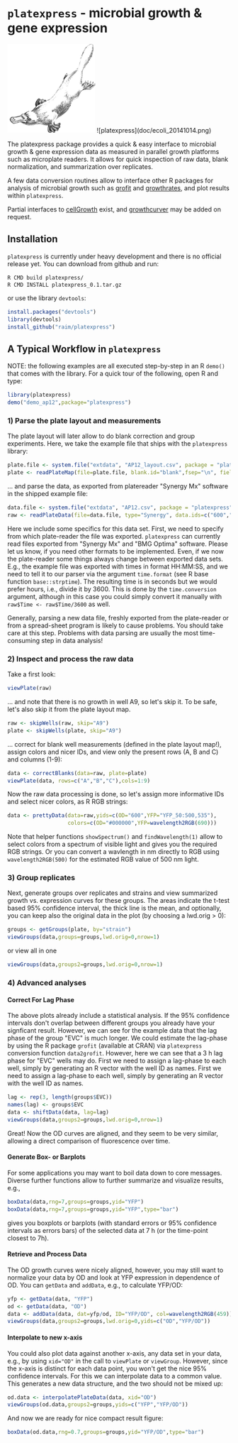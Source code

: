 # `platexpress` - microbial growth & gene expression

<img src="doc/fritz_the_platypus.gif" alt="https://upload.wikimedia.org/wikipedia/en/c/c2/Platypus_sketch_by_Hmich176.gif" height="200">
![platexpress](doc/ecoli_20141014.png)



The platexpress package provides a quick & easy interface to microbial
growth & gene expression data as measured in parallel growth platforms
such as microplate readers. It allows for quick inspection of raw
data, blank normalization, and summarization over replicates.

A few data conversion routines allow to interface other R
packages for analysis of microbial growth such as
[grofit](https://cran.r-project.org/web/packages/grofit/index.html) and
[growthrates](https://cran.r-project.org/web/packages/growthrates/index.html),
and plot results within `platexpress`.

Partial interfaces to 
[cellGrowth](https://bioconductor.org/packages/release/bioc/html/cellGrowth.html) exist, 
and 
[growthcurver](https://cran.r-project.org/web/packages/growthcurver/index.html)
may be added on request.

## Installation

`platexpress` is currently under heavy development and there is no official
release yet. You can download from github and run:

```
R CMD build platexpress/
R CMD INSTALL platexpress_0.1.tar.gz
```

or use the library `devtools`:

```R
install.packages("devtools")
library(devtools)
install_github("raim/platexpress")
```


## A Typical Workflow in `platexpress`

NOTE: the following examples are all executed step-by-step in an R
`demo()` that comes with the library. For a quick tour of the following, 
open R and type:

```R
library(platexpress)
demo("demo_ap12",package="platexpress")
``` 

### 1) Parse the plate layout and measurements 

The plate layout will later allow to do blank correction and group
experiments. Here, we take the example file that ships with the 
`platexpress` library:

```R
plate.file <- system.file("extdata", "AP12_layout.csv", package = "platexpress")
plate <- readPlateMap(file=plate.file, blank.id="blank",fsep="\n", fields=c("strain","samples"))
```

... and parse the data, as exported from platereader "Synergy Mx" 
software in the shipped example file:

```R
data.file <- system.file("extdata", "AP12.csv", package = "platexpress")
raw <- readPlateData(file=data.file, type="Synergy", data.ids=c("600","YFP_50:500,535"), time.format="%H:%M:%S", time.conversion=1/3600)
```

Here we include some specifics for this data set. First, we need to
specify from which plate-reader the file was exported. `platexpress`
can currently read files exported from "Synergy Mx" and "BMG Optima"
software. Please let us know, if you need other formats to be
implemented.  Even, if we now the plate-reader some things always
change between exported data sets. E.g., the example file was exported
with times in format HH:MM:SS, and we need to tell it to our parser
via the argument `time.format` (see R base function
`base::strptime`). The resulting time is in seconds but we would prefer
hours, i.e., divide it by 3600. This is done by the `time.conversion`
argument, although in this case you could simply convert it manually
with `raw$Time <- raw$Time/3600` as well.

Generally, parsing a new data file, freshly exported from the
plate-reader or from a spread-sheet program is likely to cause
problems. You should take care at this step. Problems with data
parsing are usually the most time-consuming step in data analysis!

### 2) Inspect and process the raw data

Take a first look:

```R
viewPlate(raw)
```

... and note that there is no growth in well A9, so let's skip it. To
be safe, let's also skip it from the plate layout map.

```R
raw <- skipWells(raw, skip="A9")
plate <- skipWells(plate, skip="A9")
```

... correct for blank well measurements (defined in the plate layout
map!), assign colors and nicer IDs, and view only the present 
rows (A, B and C) and columns (1-9):

```R
data <- correctBlanks(data=raw, plate=plate)
viewPlate(data, rows=c("A","B","C"),cols=1:9)
```

Now the raw data processing is done, so let's assign more informative IDs 
and select nicer colors, as R RGB strings:

```R
data <- prettyData(data=raw,yids=c(OD="600",YFP="YFP_50:500,535"), 
                   colors=c(OD="#000000",YFP=wavelength2RGB(690)))
```

Note that helper functions `showSpectrum()` and `findWavelength(1)`
allow to select colors from a spectrum of visible light and gives
you the required RGB strings. Or you can convert a wavlength in nm
directly to RGB using `wavelength2RGB(500)` for the estimated RGB value
of 500 nm light.

### 3) Group replicates

Next, generate groups over replicates and strains
and view summarized growth vs. expression curves for these groups.
The areas indicate the t-test based 95% confidence interval,
the thick line is the mean, and optionally, you can keep also
the original data in the plot (by choosing a lwd.orig > 0):

```R
groups <- getGroups(plate, by="strain")
viewGroups(data,groups=groups,lwd.orig=0,nrow=1)
```
or view all in one
```R
viewGroups(data,groups2=groups,lwd.orig=0,nrow=1)
```

### 4) Advanced analyses

#### Correct For Lag Phase

The above plots already include a statistical analysis. If the 95% confidence
intervals don't overlap between different groups you already have
your signficant result. However, we can see for the example data
that the lag phase of the group "EVC" is much longer. We could
estimate the lag-phase by using the R package `grofit` (available at CRAN) via
`platexpress` conversion function `data2grofit`. However, here we can see
that a 3 h lag phase for "EVC" wells may do. First we need to assign
a lag-phase to each well, simply by generating an R vector with the well
ID as names. First we need to assign a lag-phase to each well, simply by 
generating an R vector with the well ID as names.

```R
lag <- rep(3, length(groups$EVC))
names(lag) <- groups$EVC
data <- shiftData(data, lag=lag)
viewGroups(data,groups2=groups,lwd.orig=0,nrow=1)
```
Great! Now the OD curves are aligned, and they seem to be very similar,
allowing a direct comparison of fluorescence over time.

#### Generate Box- or Barplots 

For some applications you may want to boil data down to core messages. 
Diverse further functions allow to further summarize and visualize results, 
e.g., 

```R
boxData(data,rng=7,groups=groups,yid="YFP")
boxData(data,rng=7,groups=groups,yid="YFP",type="bar")
```

gives you boxplots or barplots (with standard errors or 95% confidence
intervals as errors bars) of the selected data at 7 h (or the time-point
closest to 7h).

#### Retrieve and Process Data

The OD growth curves were nicely aligned, however, you may still want to 
normalize your data by OD and look at YFP expression in dependence of OD.
You can `getData` and `addData`, e.g., to calculate YFP/OD:

```R
yfp <- getData(data, "YFP")
od <- getData(data, "OD")
data <- addData(data, dat=yfp/od, ID="YFP/OD", col=wavelength2RGB(459))
viewGroups(data,groups2=groups,lwd.orig=0,yids=c("OD","YFP/OD"))
```

#### Interpolate to new x-axis

You could also plot data against another x-axis, any data set in your
data, e.g., by using `xid="OD"` in the call to `viewPlate` or
`viewGroup`. However, since the x-axis is distinct for each data
point, you won't get the nice 95% confidence intervals. For this we
can interpolate data to a common value. This generates a new data
structure, and the two should not be mixed up:

```R
od.data <- interpolatePlateData(data, xid="OD")
viewGroups(od.data,groups2=groups,yids=c("YFP","YFP/OD"))
```

And now we are ready for nice compact result figure:

```R
boxData(od.data,rng=0.7,groups=groups,yid="YFP/OD",type="bar")
```
